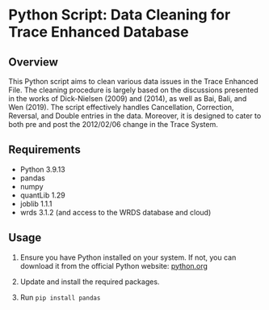 # Python Script: Data Cleaning for Trace Enhanced Database

## Overview

This Python script aims to clean various data issues in the Trace Enhanced File. The cleaning procedure is largely based on the discussions presented in the works of Dick-Nielsen (2009) and (2014), 
as well as Bai, Bali, and Wen (2019). The script effectively handles Cancellation, Correction, Reversal, and Double entries in the data.
Moreover, it is designed to cater to both pre and post the 2012/02/06 change in the Trace System.

## Requirements

- Python 3.9.13
- pandas 
- numpy
- quantLib 1.29
- joblib 1.1.1
- wrds 3.1.2 (and access to the WRDS database and cloud)

## Usage

1. Ensure you have Python installed on your system. If not, you can download it from the official Python website: [python.org](https://www.python.org/downloads/)

2. Update and install the required packages.

3. Run ```pip install pandas```

